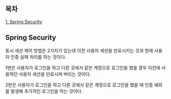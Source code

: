## 목차
[1. Spring Security](#spring-security)    

## Spring Security
동시 세션 제어 방법은 2가지가 있는데 이전 사용자 세션을 만료시키는 것과 현재 사용자 인증 실패 처리를 하는 것이다.

1번은 사용자가 로그인을 하고 다른 곳에서 같은 계정으로 로그인을 했을 경우 이전에 사용하던 사용자 세션을 만료시켜 버리는 것이다.

2번은 사용자가 로그인을 하고 다른 곳에서 같은 계정으로 로그인을 했을 때 인증 예외를 발생해 추가적인 로그인을 막는 것이다.
